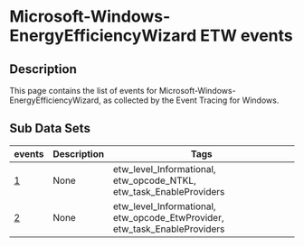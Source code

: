 # Microsoft-Windows-EnergyEfficiencyWizard ETW events

## Description
This page contains the list of events for Microsoft-Windows-EnergyEfficiencyWizard, as collected by the Event Tracing for Windows.

## Sub Data Sets
|events|Description|Tags|
|---|---|---|
|[1](events/event-1.md)|None|etw_level_Informational, etw_opcode_NTKL, etw_task_EnableProviders|
|[2](events/event-2.md)|None|etw_level_Informational, etw_opcode_EtwProvider, etw_task_EnableProviders|
